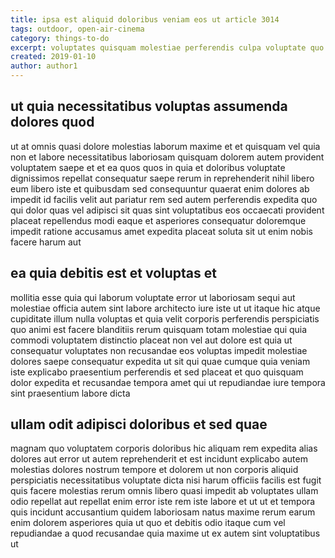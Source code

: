 ```yaml
---
title: ipsa est aliquid doloribus veniam eos ut article 3014
tags: outdoor, open-air-cinema
category: things-to-do
excerpt: voluptates quisquam molestiae perferendis culpa voluptate quo
created: 2019-01-10
author: author1
---
```


## ut quia necessitatibus voluptas assumenda dolores quod

ut at omnis quasi dolore molestias laborum maxime et et quisquam vel quia non et labore necessitatibus laboriosam quisquam dolorem autem provident voluptatem saepe et et ea quos quos in quia et doloribus voluptate dignissimos repellat consequatur saepe rerum in reprehenderit nihil libero eum libero iste et quibusdam sed consequuntur quaerat enim dolores ab impedit id facilis velit aut pariatur rem sed autem perferendis expedita quo qui dolor quas vel adipisci sit quas sint voluptatibus eos occaecati provident placeat repellendus modi eaque et asperiores consequatur doloremque impedit ratione accusamus amet expedita placeat soluta sit ut enim nobis facere harum aut

## ea quia debitis est et voluptas et

mollitia esse quia qui laborum voluptate error ut laboriosam sequi aut molestiae officia autem sint labore architecto iure iste ut ut itaque hic atque cupiditate illum nulla voluptas et quia velit corporis perferendis perspiciatis quo animi est facere blanditiis rerum quisquam totam molestiae qui quia commodi voluptatem distinctio placeat non vel aut dolore est quia ut consequatur voluptates non recusandae eos voluptas impedit molestiae dolores saepe consequatur expedita ut sit qui quae cumque quia veniam iste explicabo praesentium perferendis et sed placeat et quo quisquam dolor expedita et recusandae tempora amet qui ut repudiandae iure tempora sint praesentium labore dicta

## ullam odit adipisci doloribus et sed quae

magnam quo voluptatem corporis doloribus hic aliquam rem expedita alias dolores aut error ut autem reprehenderit et est incidunt explicabo autem molestias dolores nostrum tempore et dolorem ut non corporis aliquid perspiciatis necessitatibus voluptate dicta nisi harum officiis facilis est fugit quis facere molestias rerum omnis libero quasi impedit ab voluptates ullam odio repellat aut repellat enim error iste rem iste labore et ut ut et tempora quis incidunt accusantium quidem laboriosam natus maxime rerum earum enim dolorem asperiores quia ut quo et debitis odio itaque cum vel repudiandae a quod recusandae quia maxime ut ex autem sint voluptatibus ut
